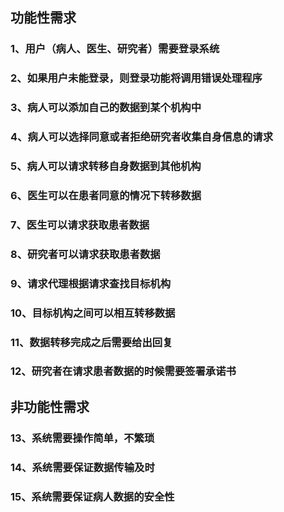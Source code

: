## 功能性需求
### 1、用户（病人、医生、研究者）需要登录系统
### 2、如果用户未能登录，则登录功能将调用错误处理程序
### 3、病人可以添加自己的数据到某个机构中
### 4、病人可以选择同意或者拒绝研究者收集自身信息的请求
### 5、病人可以请求转移自身数据到其他机构
### 6、医生可以在患者同意的情况下转移数据
### 7、医生可以请求获取患者数据
### 8、研究者可以请求获取患者数据
### 9、请求代理根据请求查找目标机构
### 10、目标机构之间可以相互转移数据
### 11、数据转移完成之后需要给出回复
### 12、研究者在请求患者数据的时候需要签署承诺书
## 非功能性需求
### 13、系统需要操作简单，不繁琐
### 14、系统需要保证数据传输及时
### 15、系统需要保证病人数据的安全性
